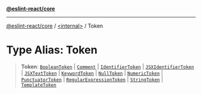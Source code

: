 [**@eslint-react/core**](../../README.md)

***

[@eslint-react/core](../../README.md) / [\<internal\>](../README.md) / Token

# Type Alias: Token

> **Token**: [`BooleanToken`](../interfaces/BooleanToken.md) \| [`Comment`](Comment.md) \| [`IdentifierToken`](../interfaces/IdentifierToken.md) \| [`JSXIdentifierToken`](../interfaces/JSXIdentifierToken.md) \| [`JSXTextToken`](../interfaces/JSXTextToken.md) \| [`KeywordToken`](../interfaces/KeywordToken.md) \| [`NullToken`](../interfaces/NullToken.md) \| [`NumericToken`](../interfaces/NumericToken.md) \| [`PunctuatorToken`](../interfaces/PunctuatorToken.md) \| [`RegularExpressionToken`](../interfaces/RegularExpressionToken.md) \| [`StringToken`](../interfaces/StringToken.md) \| [`TemplateToken`](../interfaces/TemplateToken.md)
